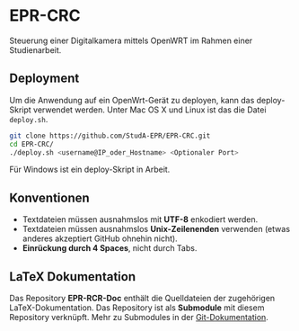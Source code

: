 EPR-CRC
=======

Steuerung einer Digitalkamera mittels OpenWRT im Rahmen einer Studienarbeit.

## Deployment

Um die Anwendung auf ein OpenWrt-Gerät zu deployen, kann das deploy-Skript verwendet werden. Unter Mac OS X und Linux ist das die Datei `deploy.sh`.

```bash
git clone https://github.com/StudA-EPR/EPR-CRC.git
cd EPR-CRC/
./deploy.sh <username@IP_oder_Hostname> <Optionaler Port>
```

Für Windows ist ein deploy-Skript in Arbeit.

## Konventionen

* Textdateien müssen ausnahmslos mit __UTF-8__ enkodiert werden.
* Textdateien müssen ausnahmslos __Unix-Zeilenenden__ verwenden (etwas anderes akzeptiert GitHub ohnehin nicht).
* __Einrückung durch 4 Spaces__, nicht durch Tabs.

## LaTeX Dokumentation

Das Repository __EPR-RCR-Doc__ enthält die Quelldateien der zugehörigen LaTeX-Dokumentation. Das Repository ist als __Submodule__ mit diesem Repository verknüpft. Mehr zu Submodules in der [Git-Dokumentation](http://git-scm.com/book/en/v2/Git-Tools-Submodules).
